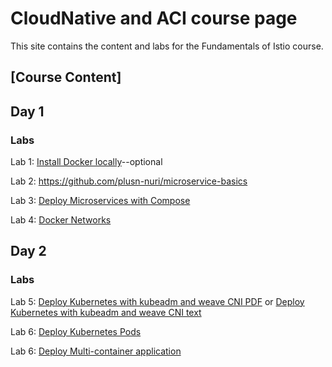 # CloudNative and ACI course page 

This site contains the content and labs for the Fundamentals of Istio course. 

## [Course Content]

## Day 1 

### Labs

Lab 1: [Install Docker locally](labs/01-docker-daemon)--optional

Lab 2: https://github.com/plusn-nuri/microservice-basics 

Lab 3: [Deploy Microservices with Compose](labs/03-compose) 

Lab 4: [Docker Networks](labs/docker-network-labs/index.md)

## Day 2

### Labs 

Lab 5: [Deploy Kubernetes with kubeadm and weave CNI PDF](labs/k8s-network-labs/Install%20Kubernetes%20on%20AWS.pdf)  or [Deploy Kubernetes with kubeadm and weave CNI text](labs/k8s-net-labs/index.md)


Lab 6: [Deploy Kubernetes Pods](labs/04-pods)

Lab 6: [Deploy Multi-container application](labs/05-multi)

